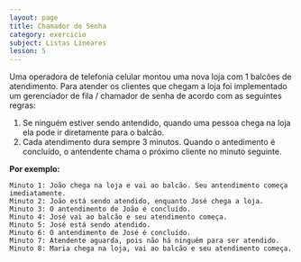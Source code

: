 ```yaml
---
layout: page
title: Chamador de Senha
category: exercicio
subject: Listas Lineares
lesson: 5
---
```



Uma operadora de telefonia celular montou uma nova loja com 1 balcões de atendimento.
Para atender os clientes que chegam a loja foi implementado um gerenciador de fila / chamador de senha de acordo com as seguintes regras:

1. Se ninguém estiver sendo antendido, quando uma pessoa chega na loja ela pode ir diretamente para o balcão.
1. Cada atendimento dura sempre 3 minutos. Quando o antedimento é concluído, o antendente chama o próximo cliente no minuto seguinte.

**Por exemplo:**
```
Minuto 1: João chega na loja e vai ao balcão. Seu antendimento começa imediatamente.
Minuto 2: João está sendo atendido, enquanto José chega a loja.
Minuto 3: O antendimento de João é concluído.
Minuto 4: José vai ao balcão e seu atendimento começa.
Minuto 5: José está sendo atendido.
Minuto 6: O antendimento de José é concluído.
Minuto 7: Atendente aguarda, pois não há ninguém para ser atendido.
Minuto 8: Maria chega na loja, vai ao balcão e seu atendimento começa.
```

